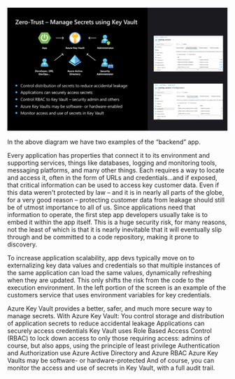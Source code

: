 ![diagram](images/key-vault-intro.png)

In the above diagram we have two examples of the “backend” app.

Every application has properties that connect it to its environment and supporting services, things like databases, logging and monitoring tools, messaging platforms, and many other things. Each requires a way to locate and access it, often in the form of URLs and credentials...and if exposed, that critical information can be used to access key customer data. Even if this data weren't protected by law – and it is in nearly all parts of the globe, for a very good reason – protecting customer data from leakage should still be of utmost importance to all of us.
Since applications need that information to operate, the first step app developers usually take is to embed it within the app itself. This is a huge security risk, for many reasons, not the least of which is that it is nearly inevitable that it will eventually slip through and be committed to a code repository, making it prone to discovery.

To increase application scalability, app devs typically move on to externalizing key data values and credentials so that multiple instances of the same application can load the same values, dynamically refreshing when they are updated. This only shifts the risk from the code to the execution environment. In the left portion of the screen is an example of the customers service that uses environment variables for key credentials.

Azure Key Vault provides a better, safer, and much more secure way to manage secrets. With Azure Key Vault:
You control storage and distribution of application secrets to reduce accidental leakage
Applications can securely access credentials
Key Vault uses Role Based Access Control (RBAC) to lock down access to only those requiring access: admins of course, but also apps, using the principle of least privilege
Authentication and Authorization use Azure Active Directory and Azure RBAC
Azure Key Vaults may be software- or hardware-protected
And of course, you can monitor the access and use of secrets in Key Vault, with a full audit trail.